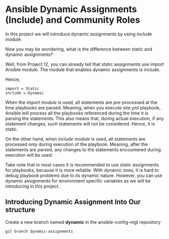 
# Ansible Dynamic Assignments (Include) and Community Roles #

In this project we will introduce dynamic assignments by using include module.

Now you may be wondering, what is the difference between static and dynamic assignments?

Well, from Project 12, you can already tell that static assignments use import Ansible module. The module that enables dynamic assignments is include.

Hence,
~~~
import = Static
include = Dynamic
~~~

When the *import module* is used, all statements are pre-processed at the time playbooks are parsed. Meaning, when you execute site.yml playbook, Ansible will process all the playbooks referenced during the time it is parsing the statements. This also means that, during actual execution, if any statement changes, such statements will not be considered. Hence, it is static.

On the other hand, when *include module* is used, all statements are processed only during execution of the playbook. Meaning, after the statements are parsed, any changes to the statements encountered during execution will be used.

Take note that in most cases it is recommended to use static assignments for playbooks, because it is more reliable. With dynamic ones, it is hard to debug playbook problems due to its dynamic nature. However, you can use dynamic assignments for environment specific variables as we will be introducing in this project.

## Introducing Dynamic Assignment Into Our structure ##

Create a new branch named **dynamic** in the ansible-config-mgt repository
~~~
git branch dynamic-assignments
~~~



